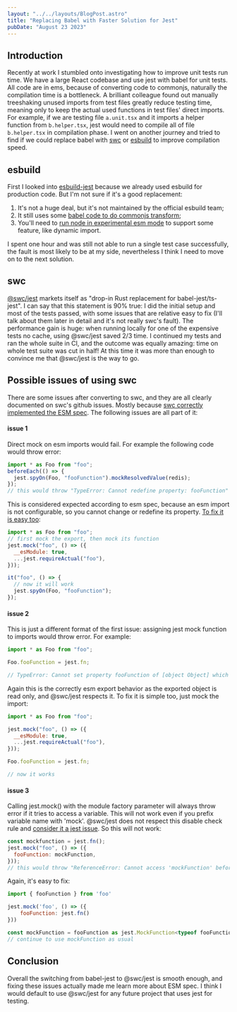 ```yaml
---
layout: "../../layouts/BlogPost.astro"
title: "Replacing Babel with Faster Solution for Jest"
pubDate: "August 23 2023"
---
```


## Introduction

Recently at work I stumbled onto investigating how to improve unit tests run time. We have a large React codebase and use jest with babel for unit tests. All code are in ems, because of converting code to commonjs, naturally the compilation time is a bottleneck. A brilliant colleague found out manually treeshaking unused imports from test files greatly reduce testing time, meaning only to keep the actual used functions in test files' direct imports. For example, if we are testing file `a.unit.tsx` and it imports a helper function from `b.helper.tsx`, jest would need to compile all of file `b.helper.tsx` in compilation phase. I went on another journey and tried to find if we could replace babel with [swc](https://swc.rs/) or [esbuild](https://esbuild.github.io/) to improve compilation speed.

## esbuild

First I looked into [esbuild-jest](https://github.com/aelbore/esbuild-jest) because we already used esbuild for production code. But I'm not sure if it's a good replacement:

1. It's not a huge deal, but it's not maintained by the official esbuild team;
2. It still uses some [babel code to do commonjs transform](https://github.com/aelbore/esbuild-jest/blob/master/src/transformer.ts#L6);
3. You'll need to [run node in experimental esm mode](https://github.com/aelbore/esbuild-jest/issues/48) to support some feature, like dynamic import.

I spent one hour and was still not able to run a single test case successfully, the fault is most likely to be at my side, nevertheless I think I need to move on to the next solution.

## swc

[@swc/jest](https://swc.rs/docs/usage/jest) markets itself as "drop-in Rust replacement for babel-jest/ts-jest". I can say that this statement is 90% true: I did the initial setup and most of the tests passed, with some issues that are relative easy to fix (I'll talk about them later in detail and it's not really swc's fault). The performance gain is huge: when running locally for one of the expensive tests no cache, using @swc/jest saved 2/3 time. I continued my tests and ran the whole suite in CI, and the outcome was equally amazing: time on whole test suite was cut in half! At this time it was more than enough to convince me that @swc/jest is the way to go.

## Possible issues of using swc

There are some issues after converting to swc, and they are all clearly documented on swc's github issues. Mostly because [swc correctly implemented the ESM spec](https://github.com/swc-project/swc/issues/5205). The following issues are all part of it:

#### issue 1

Direct mock on esm imports would fail. For example the following code would throw error:

```javascript
import * as Foo from "foo";
beforeEach(() => {
  jest.spyOn(Foo, "fooFunction").mockResolvedValue(redis);
});
// this would throw "TypeError: Cannot redefine property: fooFunction"
```

This is considered expected according to esm spec, because an esm import is not configurable, so you cannot change or redefine its property. [To fix it is easy too](https://github.com/aelbore/esbuild-jest/issues/26#issuecomment-968853688):

```javascript
import * as Foo from "foo";
// first mock the export, then mock its function
jest.mock("foo", () => ({
  __esModule: true,
  ...jest.requireActual("foo"),
}));

it("foo", () => {
  // now it will work
  jest.spyOn(Foo, "fooFunction");
});
```

#### issue 2

This is just a different format of the first issue: assigning jest mock function to imports would throw error. For example:

```javascript
import * as Foo from "foo";

Foo.fooFunction = jest.fn;

// TypeError: Cannot set property fooFunction of [object Object] which has only a getter
```

Again this is the correctly esm export behavior as the exported object is read only, and @swc/jest respects it. To fix it is simple too, just mock the import:

```javascript
import * as Foo from "foo";

jest.mock("foo", () => ({
  __esModule: true,
  ...jest.requireActual("foo"),
}));

Foo.fooFunction = jest.fn;

// now it works
```

#### issue 3

Calling jest.mock() with the module factory parameter will always throw error if it tries to access a variable. This will not work even if you prefix variable name with 'mock'. @swc/jest does not respect this disable check rule and [consider it a jest issue](https://github.com/swc-project/swc/issues/7005). So this will not work:

```javascript
const mockfunction = jest.fn();
jest.mock("foo", () => ({
  fooFunction: mockFunction,
}));
// this would throw "ReferenceError: Cannot access 'mockFunction' before initialization"
```

Again, it's easy to fix:

```javascript
import { fooFunction } from 'foo'

jest.mock('foo', () => ({
    fooFunction: jest.fn()
}))

const mockFunction = fooFunction as jest.MockFunction<typeof fooFunction>
// continue to use mockFunction as usual
```

## Conclusion

Overall the switching from babel-jest to @swc/jest is smooth enough, and fixing these issues actually made me learn more about ESM spec. I think I would default to use @swc/jest for any future project that uses jest for testing.
